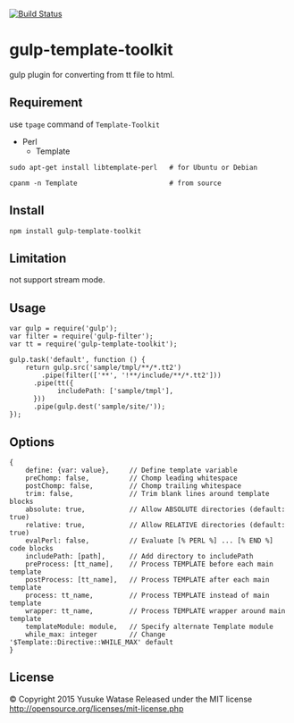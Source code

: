[![Build Status](https://travis-ci.org/ywatase/gulp-template-toolkit.svg?branch=master)](https://travis-ci.org/ywatase/gulp-template-toolkit)

gulp-template-toolkit
===

gulp plugin for converting from tt file to html.

## Requirement

use `tpage` command of `Template-Toolkit`

* Perl
	* Template

```
sudo apt-get install libtemplate-perl   # for Ubuntu or Debian
```

```
cpanm -n Template                       # from source
```

## Install

```
npm install gulp-template-toolkit
```

## Limitation

not support stream mode.

## Usage

```
var gulp = require('gulp');
var filter = require('gulp-filter');
var tt = require('gulp-template-toolkit');

gulp.task('default', function () {
    return gulp.src('sample/tmpl/**/*.tt2')
	    .pipe(filter(['**', '!**/include/**/*.tt2']))
      .pipe(tt({
		    includePath: ['sample/tmpl'],
      }))
      .pipe(gulp.dest('sample/site/'));
});
```

## Options

```
{
	define: {var: value},     // Define template variable
	preChomp: false,          // Chomp leading whitespace
	postChomp: false,         // Chomp trailing whitespace
	trim: false,              // Trim blank lines around template blocks
	absolute: true,           // Allow ABSOLUTE directories (default: true)
	relative: true,           // Allow RELATIVE directories (default: true)
	evalPerl: false,          // Evaluate [% PERL %] ... [% END %] code blocks
	includePath: [path],      // Add directory to includePath
	preProcess: [tt_name],    // Process TEMPLATE before each main template
	postProcess: [tt_name],   // Process TEMPLATE after each main template
	process: tt_name,         // Process TEMPLATE instead of main template
	wrapper: tt_name,         // Process TEMPLATE wrapper around main template
	templateModule: module,   // Specify alternate Template module
	while_max: integer        // Change '$Template::Directive::WHILE_MAX' default
}
```

## License

© Copyright 2015 Yusuke Watase
Released under the MIT license
http://opensource.org/licenses/mit-license.php
